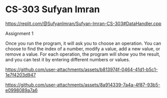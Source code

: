 # CS-303 Sufyan Imran
https://replit.com/@SufyanImran/Sufyan-Imran-CS-303#DataHandler.cpp

Assignment 1




Once you run the program, it will ask you to choose an operation. You can choose to find the index of a number, modify a value, add a new value, or remove a value. For each operation, the program will show you the result, and you can test it by entering different numbers or values.

https://github.com/user-attachments/assets/b813974f-0464-41d1-b5c1-1e7f4203d947

https://github.com/user-attachments/assets/8a914339-7a4a-4f87-93b5-e0998089a7a6

